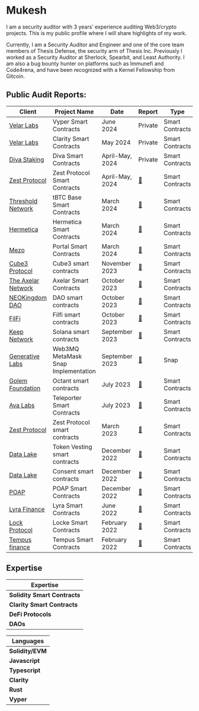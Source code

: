 # Mukesh
I am a security auditor with 3 years’ experience auditing Web3/crypto projects. This is my public profile where I will share highlights of my work. 

Currently, I am a Security Auditor and Engineer and one of the core team members of Thesis Defense, the security arm of Thesis Inc. Previously I worked as a Security Auditor at Sherlock, Spearbit, and Least Authority. I am also a bug bounty hunter on platforms such as Immunefi and Code4rena, and have been recognized with a Kernel Fellowship from Gitcoin.

## Public Audit Reports:


| Client	| Project Name	| Date	| Report	| Type      |Language |
|-----------|---------------|-------|-----------|-----------|---------|
|[Velar Labs](https://www.velar.co/)|	Vyper Smart Contracts| 	June 2024	|Private |	 Smart Contracts| Vyper |
|[Velar Labs](https://www.velar.co/)	|Clarity Smart Contracts	|May 2024	| Private |	 Smart Contracts| Clarity |
|[Diva Staking](https://divastaking.com/)	|Diva Smart Contracts	|April-May, 2024|	Private	| Smart Contracts | Solidity |
|[Zest Protocol](https://www.zestprotocol.com/)	|Zest Protocol Smart Contracts	| April-May, 2024|	[:page_facing_up:](https://github.com/Thesis-Defense/Security-Audit-Reports/blob/main/PDFs/240509_Thesis_Defense-Zest_Protocol_Smart_Contracts_Security_Audit_Report.pdf)	|  Smart Contracts | Clarity|
|[Threshold Network](https://threshold.network/)|	tBTC Base Smart Contracts	| March 2024	| [:page_facing_up:](https://github.com/Thesis-Defense/Security-Audit-Reports/blob/main/PDFs/240411_Thesis_Defense-Threshold_tBTC_Base_Smart_Contracts_Security_Audit_Report.pdf)	|  Smart Contracts | Solidity |
|[Hermetica](https://app.hermetica.fi/earn)	| Hermetica Smart Contracts	| March 2024	| [:page_facing_up:]([PDFs/240405_Thesis_Defense-Hermetica_Labs_Hermetica_Smart_Contracts_Security_Audit_Report.pdf](https://github.com/Thesis-Defense/Security-Audit-Reports/blob/main/PDFs/240405_Thesis_Defense-Hermetica_Labs_Hermetica_Smart_Contracts_Security_Audit_Report.pdf))	| Smart Contracts | Clarity |
|[Mezo](https://info.mezo.org/)|	Portal Smart Contracts|	March 2024	| [:page_facing_up:](https://github.com/Thesis-Defense/Security-Audit-Reports/blob/main/PDFs/240314_Thesis_Defense-Mezo_Portal_Smart_Contracts_Security_Audit_Report.pdf)	|  Smart Contracts | Solidity|
|[Cube3 Protocol](https://www.cube3.ai/)| Cube3 smart contracts |November 2023|[:page_facing_up:](audits/Cube3_Smart_Contracts_Final_Audit_Report_Least_Authority.pdf)|Smart Contracts | Solidity |
[The Axelar Network](https://www.axelar.network/)| Axelar Smart Contracts | October 2023 |[:page_facing_up:](audits/Axelar_Network_Smart_Contracts_Final_Audit_Report_Least_Authority.pdf)|Smart Contracts | Solidity |
|[NEOKingdom DAO](https://www.neokingdom.org/) | DAO smart contracts|October 2023| [:page_facing_up:](audits/NEOkingdom_DAO_Smart_Contracts_Final_Audit_Report_Updated.pdf)  |Smart Contracts | Solidity |
|[FilFi](https://filfi.io/)| Filfi smart contracts |October 2023|[:page_facing_up:](audits/FilFi_Smart_Contracts_Final_Audit_Report_Least_Authority.pdf)|Smart Contracts | Solidity |
|[Keep Network](https://keep.network/)| Solana smart contracts |September 2023| [:page_facing_up:](audits/Thesis_Keep_Network_Solana_Smart_Contracts_Final_Audit_Report_Least_Authority.pdf)| Smart Contracts | Rust |
|[Generative Labs](https://www.generativelabs.co/) |Web3MQ MetaMask Snap Implementation | September 2023 | [:page_facing_up:](audits/Generative_Labs_Web3MQ_Snap_Final_Audit_Report_Least_Authority.pdf)|Snap|Javascript|
|[Golem Foundation](https://golem.foundation/projects)| Octant smart contracts |July 2023|[:page_facing_up:](audits/Golem_Foundation_Octant_Smart_Contracts_3rd_Review_Final_Audit_Report.pdf)|Smart Contracts | Solidity |
|[Ava Labs](avalabs.org) | Teleporter Smart Contracts |July 2023 |[:page_facing_up:](audits/Ava_Labs_Bridge_Smart_Contracts_Final_Audit_Report.pdf)|Smart Contracts | Solidity  |
[Zest Protocol](https://www.zestprotocol.com/) | Zest Protocol smart contracts |March 2023|[:page_facing_up:](audits/230316_Zest_Protocol_Trust_Machines_Updated_Final_Security_Audit_Report.pdf)| Smart Contracts|Clarity |
|[Data Lake](https://data-lake.co/)| Token Vesting smart contracts |December 2022 | [:page_facing_up:](audits/LeastAuthority_Data_Lake_Token_Vesting_Smart_Contracts_Final_Audit_Report.pdf)|Smart Contracts | Solidity |
|[Data Lake](https://data-lake.co/)| Consent smart contracts |December 2022| [:page_facing_up:](audits/221222_Data_Lake_Consents_Smart_Contracts_Final_Audit_Report.pdf)|Smart Contracts | Solidity |
|[POAP](https://poap.xyz/)|	POAP Smart Contracts| 	December 2022	|[:page_facing_up:](https://cantina.xyz/portfolio/784bde12-36c6-4469-8dfa-50b1ae830f9d)|	 Smart Contracts| Solidity |
|[Lyra Finance](https://lyra.finance/)|	Lyra Smart Contracts| 	June 2022	|[:page_facing_up:](https://github.com/sherlock-protocol/sherlock-reports/blob/main/audits/2022.06.27%20-%20Final%20-%20Lyra%20Audit%20Report.pdf)|	 Smart Contracts| Solidity |
|[Lock Protocol](https://twitter.com/lockeprotocol)| Locke Smart Contracts| February 2022|[:page_facing_up:](https://cantina.xyz/portfolio/da4ec996-9e8f-4beb-8fe0-32e1c87e4ddb) |	 Smart Contracts| Solidity |
|[Tempus finance ](https://tempus.finance/)|	Tempus Smart Contracts| February 2022	|[:page_facing_up:](https://github.com/sherlock-protocol/sherlock-reports/blob/main/audits/2022.02.09%20-%20Final%20-%20Tempus%20Audit%20Report.pdf) |	 Smart Contracts| Solidity |





## Expertise

| Expertise           | 
| ------------------- | 
| **Solidity Smart Contracts**    | 
| **Clarity Smart Contracts** | 
| **DeFi Protocols** | 
| **DAOs**     | 

| Languages           | 
| ------------------- | 
| **Solidity/EVM**    | 
| **Javascript** | 
| **Typescript** | 
| **Clarity**     | 
| **Rust**     | 
| **Vyper**     | 




